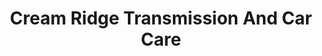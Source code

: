 ---
title: "Cream Ridge Transmission And Car Care"
url: /cream-ridge/cream-ridge-transmission-and-car-care/
shop: Autowerkstatt
---